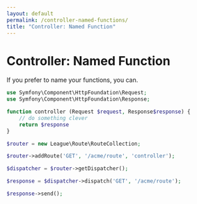 ```yaml
---
layout: default
permalink: /controller-named-functions/
title: "Controller: Named Function"
---
```


# Controller: Named Function

If you prefer to name your functions, you can.

~~~ php
use Symfony\Component\HttpFoundation\Request;
use Symfony\Component\HttpFoundation\Response;

function controller (Request $request, Response$response) {
    // do something clever
    return $response
}

$router = new League\Route\RouteCollection;

$router->addRoute('GET', '/acme/route', 'controller');

$dispatcher = $router->getDispatcher();

$response = $dispatcher->dispatch('GET', '/acme/route');

$response->send();
~~~
